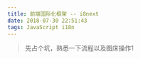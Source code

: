 ```yaml
---
title: 前端国际化框架 -- i8next
date: 2018-07-30 22:51:43
tags: JavaScript i18n
---
```


> 先占个坑，熟悉一下流程以及图床操作1

<!-- more -->

